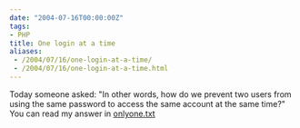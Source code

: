 ```yaml
---
date: "2004-07-16T00:00:00Z"
tags:
- PHP
title: One login at a time
aliases:
 - /2004/07/16/one-login-at-a-time/
 - /2004/07/16/one-login-at-a-time.html
---
```

Today someone asked: "In other words, how do we prevent two users from using the same password to access the same account at the same time?" You can read my answer in [onlyone.txt](http://www.timvw.be/wp-content/code/php/onlyone.txt)
